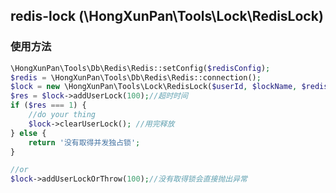 ## redis-lock (\HongXunPan\Tools\Lock\RedisLock)

### 使用方法

```php
\HongXunPan\Tools\Db\Redis\Redis::setConfig($redisConfig);
$redis = \HongXunPan\Tools\Db\Redis\Redis::connection();
$lock = new \HongXunPan\Tools\Lock\RedisLock($userId, $lockName, $redis);
$res = $lock->addUserLock(100);//超时时间
if ($res === 1) {
    //do your thing
    $lock->clearUserLock(); //用完释放
} else {
    return '没有取得并发独占锁';
}

//or
$lock->addUserLockOrThrow(100);//没有取得锁会直接抛出异常
```
